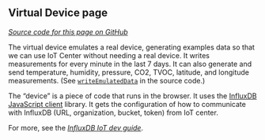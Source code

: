 ## Virtual Device page

[_Source code for this page on GitHub_](https://github.com/bonitoo-io/iot-center-v2/blob/master/app/ui/src/pages/DevicePage.tsx)

The virtual device emulates a real device, generating examples data so that we can use IoT Center without needing a real device.
It writes measurements for every minute in the last 7 days.
It can also generate and send temperature, humidity, pressure, CO2, TVOC, latitude, and longitude measurements.
(See [`writeEmulatedData`](https://github.com/bonitoo-io/iot-center-v2/blob/84a35d903f73c8c609f6c7d7ddc50f8342895685/app/ui/src/pages/DevicePage.tsx#L123-L194) in the source code.)

The “device” is a piece of code that runs in the browser.
It uses the [InfluxDB JavaScript client](https://github.com/influxdata/influxdb-client-js) library.
It gets the configuration of how to communicate with InfluxDB (URL, organization, bucket, token) from IoT center.

For more, see the [_InfluxDB IoT dev guide_](__DEV_GUIDE__/ui/virtual-device.html).
